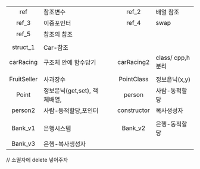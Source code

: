 ||||||
|:---:|:---|---|:---:|:---|
|ref|참조변수|　|ref_2|배열 참조|
|ref_3|이중포인터||ref_4|swap|
|ref_5|참조의 참조||||
||||||
|struct_1|Car-참조||||
|carRacing|구조체 안에 함수담기||carRacing2|class/ cpp,h분리|
||||||
|FruitSeller|사과장수||PointClass|정보은닉(x,y)|
|Point|정보은닉(get,set), 객체배열,||person|사람-동적할당|
|person2|사람-동적할당,포인터||constructor|복사생성자|
||||||
|Bank_v1|은행시스템||Bank_v2|은행-동적할당|
|Bank_v3|은행-복사생성자|

// 소멸자에 delete 넣어주자